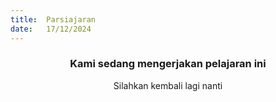 ```yaml
---
title:  Parsiajaran
date:   17/12/2024
---
```


### <center>Kami sedang mengerjakan pelajaran ini</center>
<center>Silahkan kembali lagi nanti</center>